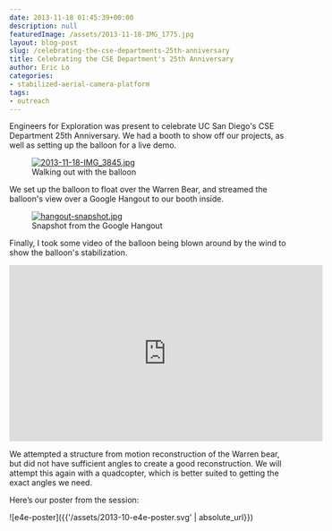 ```yaml
---
date: 2013-11-18 01:45:39+00:00
description: null
featuredImage: /assets/2013-11-18-IMG_1775.jpg
layout: blog-post
slug: /celebrating-the-cse-departments-25th-anniversary
title: Celebrating the CSE Department's 25th Anniversary
author: Eric Lo
categories:
- stabilized-aerial-camera-platform
tags:
- outreach
---
```

Engineers for Exploration was present to celebrate UC San Diego's CSE Department 25th Anniversary. We had a booth to show off our projects, as well as setting up the balloon for a live demo.

<figure>
<a href="{{'/assets/2013-11-18-IMG_3845.jpg' | absolute_url}}"><img src="{{'/assets/2013-11-18-IMG_3845.jpg' | resize: '640x480'}}" alt="2013-11-18-IMG_3845.jpg"></a>
<figcaption>Walking out with the balloon</figcaption>
</figure>

We set up the balloon to float over the Warren Bear, and streamed the balloon's view over a Google Hangout to our booth inside.

<figure>
<a href="{{'/assets/2013-11-18-hangout-snapshot.jpg' | absolute_url}}"><img src="{{'/assets/2013-11-18-hangout-snapshot.jpg' | resize: '640x480'}}" alt="hangout-snapshot.jpg"></a>
<figcaption>Snapshot from the Google Hangout</figcaption>
</figure>

Finally, I took some video of the balloon being blown around by the wind to show the balloon's stabilization.

<iframe width="560" height="315" src="https://www.youtube.com/embed/4QYissqTT7s?si=wQJbXPoWKPCqZ7pQ" title="YouTube video player" frameborder="0" allow="accelerometer; autoplay; clipboard-write; encrypted-media; gyroscope; picture-in-picture; web-share" allowfullscreen></iframe>

We attempted a structure from motion reconstruction of the Warren bear, but did not have sufficient angles to create a good reconstruction. We will attempt this again with a quadcopter, which is better suited to getting the exact angles we need.

Here’s our poster from the session:

![e4e-poster]({{'/assets/2013-10-e4e-poster.svg' | absolute_url}})
